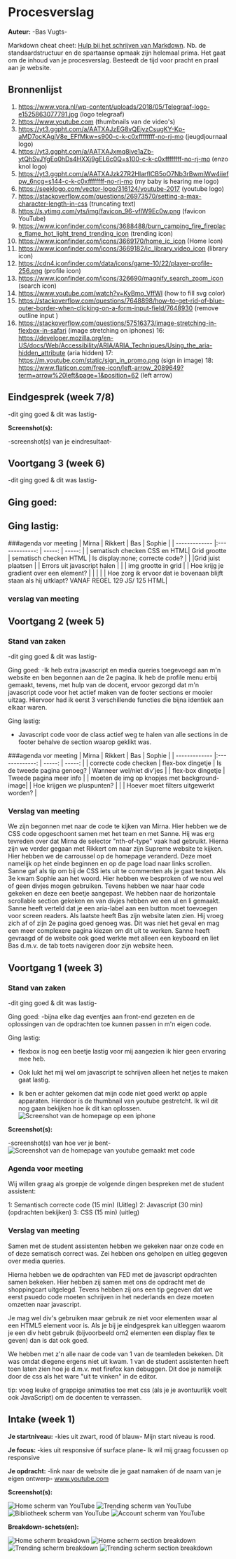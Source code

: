 # Procesverslag
**Auteur:** -Bas Vugts-

Markdown cheat cheet: [Hulp bij het schrijven van Markdown](https://github.com/adam-p/markdown-here/wiki/Markdown-Cheatsheet). Nb. de standaardstructuur en de spartaanse opmaak zijn helemaal prima. Het gaat om de inhoud van je procesverslag. Besteedt de tijd voor pracht en praal aan je website.



## Bronnenlijst

1. https://www.vpra.nl/wp-content/uploads/2018/05/Telegraaf-logo-e1525863077791.jpg (logo telegraaf)
2. https://www.youtube.com (thumbnails van de video's)
3. https://yt3.ggpht.com/a/AATXAJzEG8vQEjyzCsugKY-Kp-aMD7ocKAgjV8e_EFfMkw=s900-c-k-c0xffffffff-no-rj-mo (jeugdjournaal logo)
4. https://yt3.ggpht.com/a/AATXAJxmq8ive1aZb-ytQhSvJYgEq0hDs4HXXj9gEL6c0Q=s100-c-k-c0xffffffff-no-rj-mo (enzo knol logo)
5. https://yt3.ggpht.com/a/AATXAJzk27R2HIarflCB5oO7Nb3rBwmiWw4iiefpw_6ncg=s144-c-k-c0xffffffff-no-rj-mo (my baby is hearing me logo)
6. https://seeklogo.com/vector-logo/316124/youtube-2017 (youtube logo)
7. https://stackoverflow.com/questions/26973570/setting-a-max-character-length-in-css (truncating text)
8. https://s.ytimg.com/yts/img/favicon_96-vflW9Ec0w.png (favicon YouTube)
9. https://www.iconfinder.com/icons/3688488/burn_camping_fire_fireplace_flame_hot_light_trend_trending_icon (trending icon)
9. https://www.iconfinder.com/icons/3669170/home_ic_icon (Home Icon)
10. https://www.iconfinder.com/icons/3669182/ic_library_video_icon (library icon)
11. https://cdn4.iconfinder.com/data/icons/game-10/22/player-profile-256.png (profile icon)
12. https://www.iconfinder.com/icons/326690/magnify_search_zoom_icon (search icon)
13. https://www.youtube.com/watch?v=KyBmo_VffWI (how to fill svg color)
14. https://stackoverflow.com/questions/7648898/how-to-get-rid-of-blue-outer-border-when-clicking-on-a-form-input-field/7648930 (remove outline input )
15. https://stackoverflow.com/questions/57516373/image-stretching-in-flexbox-in-safari (image stretching on iphones)
16: https://developer.mozilla.org/en-US/docs/Web/Accessibility/ARIA/ARIA_Techniques/Using_the_aria-hidden_attribute (aria hidden)
17: https://m.youtube.com/static/sign_in_promo.png (sign in image)
18: https://www.flaticon.com/free-icon/left-arrow_2089649?term=arrow%20left&page=1&position=62 (left arrow)



## Eindgesprek (week 7/8)

-dit ging goed & dit was lastig-

**Screenshot(s):**

-screenshot(s) van je eindresultaat-



## Voortgang 3 (week 6)
-dit ging goed & dit was lastig-

Ging goed:
-

Ging lastig:
- 


###agenda vor meeting
| Mirna                      | Rikkert                   | Bas                          | Sophie                                           |
| -------------              |:-------------:            | -----:                       | -----:                                           |
| sematisch checken CSS en HTML| Grid grootte            |   sematisch checken HTML     | Is display:none; correcte code?                  |
|                            |Grid juist plaatsen         |                              | Errors uit javascript halen                      |
|                            | img grootte in grid        |                              | Hoe krijg je gradient over een element?          |
|                            |                           |                              | Hoe zorg ik ervoor dat ie bovenaan blijft staan als hij uitklapt? VANAF REGEL 129 JS/ 125 HTML|

### verslag van meeting


## Voortgang 2 (week 5)

### Stand van zaken

-dit ging goed & dit was lastig-

Ging goed:
-Ik heb extra javascript en media queries toegevoegd aan m'n website en ben begonnen aan de 2e pagina. Ik heb de profile menu erbij gemaakt, tevens, met hulp van de docent, ervoor gezorgd dat m'n javascript code voor het actief maken van de footer sections er mooier uitzag. Hiervoor had ik eerst 3 verschillende functies die bijna identiek aan elkaar waren.

Ging lastig:
- Javascript code voor de class actief weg te halen van alle sections in de footer behalve de section waarop geklikt was.


###agenda vor meeting
| Mirna                      | Rikkert                   | Bas                          | Sophie |
| -------------              |:-------------:            | -----:                       | -----:                                 |
|  correcte code checken     | flex-box dingetje         |  Is de tweede pagina genoeg? | Wanneer wel/niet div'jes  |
|  flex-box dingetje         |   Tweede pagina meer info |                              | moeten de img op knopjes met background-image|
| Hoe krijgen we pluspunten? |                           |                              | Hoever moet filters uitgewerkt worden? |

### Verslag van meeting
We zijn begonnen met naar de code te kijken van Mirna. Hier hebben we de CSS code opgeschoont samen met het team en met Sanne. Hij was erg tevreden over dat Mirna de selector "nth-of-type" vaak had gebruikt. Hierna zijn we verder gegaan met Rikkert om naar zijn Supreme website te kijken. Hier hebben we de carroussel op de homepage veranderd. Deze moet namelijk op het einde beginnen en op de page load naar links scrollen. 
Sanne gaf als tip om bij de CSS iets uit te commenten als je gaat testen.
Als 3e kwam Sophie aan het woord. Hier hebben we besproken of we nou wel of geen divjes mogen gebruiken. Tevens hebben we naar haar code gekeken en deze een beetje aangepast. We hebben naar de horizontale scrollable section gekeken en van divjes hebben we een ul en li gemaakt. Sanne heeft verteld dat je een aria-label aan een button moet toevoegen voor screen readers.
Als laatste heeft Bas zijn website laten zien. Hij vroeg zich af of zijn 2e pagina goed genoeg was. Dit was niet het geval en mag een meer complexere pagina kiezen om dit uit te werken. Sanne heeft gevraagd of de website ook goed werkte met alleen een keyboard en liet Bas d.m.v. de tab toets navigeren door zijn website heen.

## Voortgang 1 (week 3)

### Stand van zaken

-dit ging goed & dit was lastig-

Ging goed:
-bijna elke dag eventjes aan front-end gezeten en de oplossingen van de opdrachten toe kunnen passen in m'n eigen code.

Ging lastig:
- flexbox is nog een beetje lastig voor mij aangezien ik hier geen ervaring mee heb.

- Ook lukt het mij wel om javascript te schrijven alleen het netjes te maken gaat lastig.

- Ik ben er achter gekomen dat mijn code niet goed werkt op apple apparaten. Hierdoor is de thumbnail van youtube gestretcht. Ik wil dit nog gaan bekijken hoe ik dit kan oplossen.
![Screenshot van de homepage op een iphone](images/screenshots/screenshots_week3_voortgang1/Screenshot_HomeScreen_MobileVersion_AppleDevices.png) 


**Screenshot(s):**

-screenshot(s) van hoe ver je bent-
![Screenshot van de homepage van youtube gemaakt met code](images/screenshots/screenshots_week3_voortgang1/Screenshot_HomeScreen_MobileVersion.png) 

### Agenda voor meeting

Wij willen graag als groepje de volgende dingen bespreken met de student assistent:

1: Semantisch correcte code (15 min) (Uitleg)
2: Javascript               (30 min) (opdrachten bekijken)
3: CSS                      (15 min) (uitleg)



### Verslag van meeting

Samen met de student assistenten hebben we gekeken naar onze code en of deze sematisch correct was. Zei hebben ons geholpen en uitleg gegeven over media queries.

Hierna hebben we de opdrachten van FED met de javascript opdrachten samen bekeken.
Hier hebben zij samen met ons de opdracht met de shoppingcart uitgelegd.
Tevens hebben zij ons een tip gegeven dat we eerst psuedo code moeten schrijven in het nederlands en deze moeten omzetten naar javascript.

Je mag wel div's gebruiken maar gebruik ze niet voor elementen waar al een HTML5 element voor is. Als je bij je eindgesprek kan uitleggen waarom je een div hebt gebruik (bijvoorbeeld om2 elementen een display flex te geven) dan is dat ook goed.

We hebben met z'n alle naar de code van 1 van de teamleden bekeken. Dit was omdat diegene ergens niet uit kwam. 1 van de student assistenten heeft toen laten zien hoe je d.m.v. met firefox kan debuggen. Dit doe je namelijk door de css als het ware "uit te vinken" in de editor.

tip: voeg leuke of grappige animaties toe met css (als je je avontuurlijk voelt ook JavaScript) om de docenten te verrassen.


## Intake (week 1)

**Je startniveau:** -kies uit zwart, rood óf blauw-
Mijn start niveau is rood.


**Je focus:** -kies uit responsive óf surface plane-
Ik wil mij graag focussen op responsive

**Je opdracht:** -link naar de website die je gaat namaken óf de naam van je eigen ontwerp-
www.youtube.com

**Screenshot(s):**

![Home scherm van YouTube](images/screenshots/YouTubeApp_HomeScreen.jpg) 
![Trending scherm van YouTube](images/screenshots/YouTubeApp_TrendingScreen.jpg) 
![Bibliotheek scherm van YouTube](images/screenshots/YouTubeApp_BibliotheekScreen.jpg) 
![Account scherm van YouTube](images/screenshots/YouTubeApp_AccountScreen.jpg) 

**Breakdown-schets(en):**

![Home scherm breakdown](images/breakdowns/Breakdown_homeScreen.png)
![Home scherm section breakdown](images/breakdowns/Breakdown_homeScreen_section.png)
![Trending scherm breakdown](images/breakdowns/Breakdown_TrendingScreen.png)
![Trending scherm section breakdown](images/breakdowns/Breakdown_TrendingScreen_section.png)
